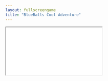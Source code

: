 ```yaml
---
layout: fullscreengame
title: "BlueBalls Cool Adventure"
---
```

<iframe src="src/" width="auto" height="auto" allowfullscreen>
 
